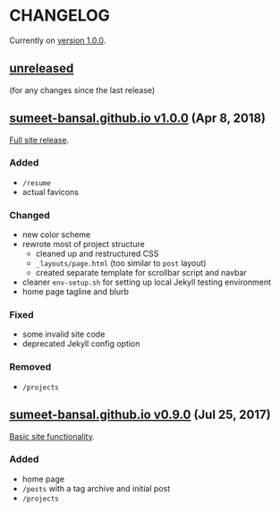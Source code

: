 # CHANGELOG
Currently on [version 1.0.0](https://github.com/sumeet-bansal/sumeet-bansal.github.io/releases/tag/v1.0.0).

## [unreleased](https://github.com/sumeet-bansal/sumeet-bansal.github.io/compare/v1.0.0...master)
(for any changes since the last release)

## [sumeet-bansal.github.io v1.0.0](https://github.com/sumeet-bansal/sumeet-bansal.github.io/compare/v0.9.0...v1.0.0) (Apr 8, 2018)
[Full site release](https://github.com/sumeet-bansal/sumeet-bansal.github.io/releases/tag/v1.0.0).

### Added
+ `/resume`
+ actual favicons

### Changed
+ new color scheme
+ rewrote most of project structure
	+ cleaned up and restructured CSS
	+ `_layouts/page.html` (too similar to `post` layout)
	+ created separate template for scrollbar script and navbar
+ cleaner `env-setup.sh` for setting up local Jekyll testing environment
+ home page tagline and blurb

### Fixed
+ some invalid site code
+ deprecated Jekyll config option

### Removed
- `/projects`

## [sumeet-bansal.github.io v0.9.0](https://github.com/sumeet-bansal/sumeet-bansal.github.io/compare/4bf03cfed9d43edaa5542c22b7b329933df3af11...v0.9.0) (Jul 25, 2017)
[Basic site functionality](https://github.com/sumeet-bansal/sumeet-bansal.github.io/releases/tag/v0.9.0).

### Added
+ home page
+ `/posts` with a tag archive and initial post
+ `/projects`